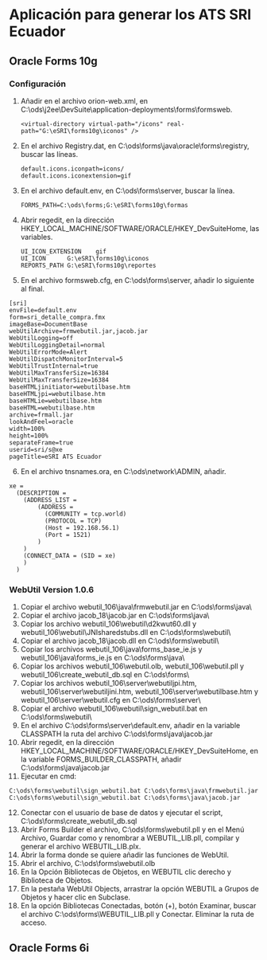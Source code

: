 # Aplicación para generar los ATS SRI Ecuador

## Oracle Forms 10g
### Configuración
1. Añadir en el archivo orion-web.xml, en C:\ods\j2ee\DevSuite\application-deployments\forms\formsweb.
   ```   
   <virtual-directory virtual-path="/icons" real-path="G:\eSRI\forms10g\iconos" />
   ```
2. En el archivo Registry.dat, en C:\ods\forms\java\oracle\forms\registry, buscar las líneas.
   ```
   default.icons.iconpath=icons/
   default.icons.iconextension=gif
   ```
3. En el archivo default.env, en C:\ods\forms\server, buscar la línea.
   ```
   FORMS_PATH=C:\ods\forms;G:\eSRI\forms10g\formas
   ```
4. Abrir regedit, en la dirección HKEY_LOCAL_MACHINE/SOFTWARE/ORACLE/HKEY_DevSuiteHome, las variables.
   ```
   UI_ICON_EXTENSION	gif
   UI_ICON		G:\eSRI\forms10g\iconos
   REPORTS_PATH	G:\eSRI\forms10g\reportes
   ```
5. En el archivo formsweb.cfg, en C:\ods\forms\server, añadir lo siguiente al final.
```
[sri]
envFile=default.env
form=sri_detalle_compra.fmx
imageBase=DocumentBase
webUtilArchive=frmwebutil.jar,jacob.jar
WebUtilLogging=off
WebUtilLoggingDetail=normal
WebUtilErrorMode=Alert
WebUtilDispatchMonitorInterval=5
WebUtilTrustInternal=true
WebUtilMaxTransferSize=16384
WebUtilMaxTransferSize=16384
baseHTMLjinitiator=webutilbase.htm
baseHTMLjpi=webutilbase.htm
baseHTMLie=webutilbase.htm
baseHTML=webutilbase.htm
archive=frmall.jar
lookAndFeel=oracle
width=100%
height=100%
separateFrame=true
userid=sri/s@xe
pageTitle=eSRI ATS Ecuador
```
6. En el archivo tnsnames.ora, en C:\ods\network\ADMIN, añadir.
```
xe = 
  (DESCRIPTION = 
    (ADDRESS_LIST = 
        (ADDRESS = 
          (COMMUNITY = tcp.world)
          (PROTOCOL = TCP)
          (Host = 192.168.56.1)
          (Port = 1521)
        )
    )
    (CONNECT_DATA = (SID = xe)
    )
  )
```
### WebUtil Version 1.0.6
1. Copiar el archivo webutil_106\java\frmwebutil.jar en C:\ods\forms\java\
2. Copiar el archivo jacob_18\jacob.jar en C:\ods\forms\java\
3. Copiar los archivo webutil_106\webutil\d2kwut60.dll y webutil_106\webutil\JNIsharedstubs.dll en C:\ods\forms\webutil\
4. Copiar el archivo jacob_18\jacob.dll en C:\ods\forms\webutil\
5. Copiar los archivos webutil_106\java\forms_base_ie.js y webutil_106\java\forms_ie.js en C:\ods\forms\java\
6. Copiar los archivos webutil_106\webutil.olb, webutil_106\webutil.pll y webutil_106\create_webutil_db.sql en C:\ods\forms\
7. Copiar los archivos webutil_106\server\webutiljpi.htm, webutil_106\server\webutiljini.htm, webutil_106\server\webutilbase.htm y webutil_106\server\webutil.cfg en C:\ods\forms\server\
8. Copiar el archivo webutil_106\webutil\sign_webutil.bat en C:\ods\forms\webutil\
9. En el archivo C:\ods\forms\server\default.env, añadir en la variable CLASSPATH la ruta del archivo C:\ods\forms\java\jacob.jar
10. Abrir regedit, en la dirección HKEY_LOCAL_MACHINE/SOFTWARE/ORACLE/HKEY_DevSuiteHome, en la variable FORMS_BUILDER_CLASSPATH, añadir C:\ods\forms\java\jacob.jar
11. Ejecutar en cmd:
```
C:\ods\forms\webutil\sign_webutil.bat C:\ods\forms\java\frmwebutil.jar
C:\ods\forms\webutil\sign_webutil.bat C:\ods\forms\java\jacob.jar
```
12. Conectar con el usuario de base de datos y ejecutar el script, C:\ods\forms\create_webutil_db.sql
13. Abrir Forms Builder el archivo, C:\ods\forms\webutil.pll y en el Menú Archivo, Guardar como y renombrar a WEBUTIL_LIB.pll, compilar y generar el archivo WEBUTIL_LIB.plx.
14. Abrir la forma donde se quiere añadir las funciones de WebUtil.
15. Abrir el archivo, C:\ods\forms\webutil.olb
16. En la Opción Bibliotecas de Objetos, en WEBUTIL clic derecho y Biblioteca de Objetos.
17. En la pestaña WebUtil Objects, arrastrar la opción WEBUTIL a Grupos de Objetos y hacer clic en Subclase.
18. En la opción Bibliotecas Conectadas, botón (+), botón Examinar, buscar el archivo C:\ods\forms\WEBUTIL_LIB.pll y Conectar. Eliminar la ruta de acceso.


## Oracle Forms 6i

